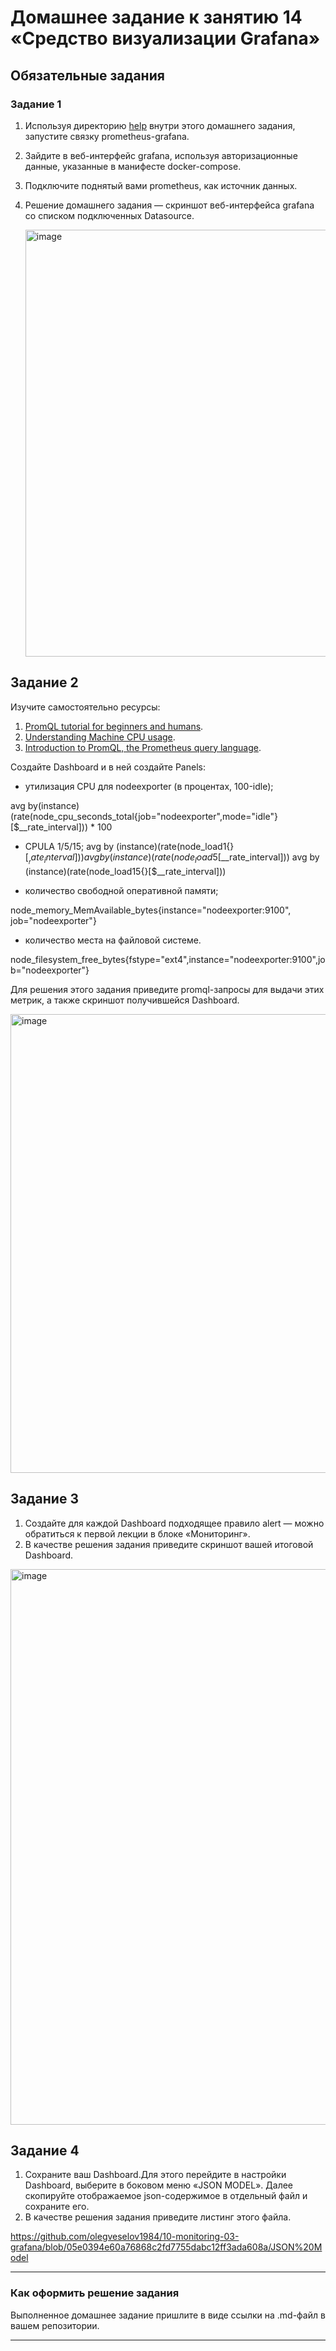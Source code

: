 # Домашнее задание к занятию 14 «Средство визуализации Grafana»


## Обязательные задания

### Задание 1

1. Используя директорию [help](./help) внутри этого домашнего задания, запустите связку prometheus-grafana.
1. Зайдите в веб-интерфейс grafana, используя авторизационные данные, указанные в манифесте docker-compose.
1. Подключите поднятый вами prometheus, как источник данных.
1. Решение домашнего задания — скриншот веб-интерфейса grafana со списком подключенных Datasource.

   <img width="1530" height="683" alt="image" src="https://github.com/user-attachments/assets/fcf05fdb-c894-41c1-a645-b89e74f9270c" />


## Задание 2

Изучите самостоятельно ресурсы:

1. [PromQL tutorial for beginners and humans](https://valyala.medium.com/promql-tutorial-for-beginners-9ab455142085).
1. [Understanding Machine CPU usage](https://www.robustperception.io/understanding-machine-cpu-usage).
1. [Introduction to PromQL, the Prometheus query language](https://grafana.com/blog/2020/02/04/introduction-to-promql-the-prometheus-query-language/).

Создайте Dashboard и в ней создайте Panels:

- утилизация CPU для nodeexporter (в процентах, 100-idle);

avg by(instance)(rate(node_cpu_seconds_total{job="nodeexporter",mode="idle"}[$__rate_interval])) * 100

- CPULA 1/5/15;
avg by (instance)(rate(node_load1{}[$__rate_interval]))
avg by (instance)(rate(node_load5{}[$__rate_interval]))
avg by (instance)(rate(node_load15{}[$__rate_interval]))


- количество свободной оперативной памяти;

node_memory_MemAvailable_bytes{instance="nodeexporter:9100", job="nodeexporter"}



- количество места на файловой системе.

node_filesystem_free_bytes{fstype="ext4",instance="nodeexporter:9100",job="nodeexporter"}

Для решения этого задания приведите promql-запросы для выдачи этих метрик, а также скриншот получившейся Dashboard.


<img width="1642" height="734" alt="image" src="https://github.com/user-attachments/assets/2cf5f8d4-d2b3-489e-86d8-7f8d88ca335e" />




## Задание 3

1. Создайте для каждой Dashboard подходящее правило alert — можно обратиться к первой лекции в блоке «Мониторинг».
1. В качестве решения задания приведите скриншот вашей итоговой Dashboard.

<img width="1715" height="889" alt="image" src="https://github.com/user-attachments/assets/a4d79c21-2ccf-4b55-8e44-0ed6ddd03840" />




## Задание 4

1. Сохраните ваш Dashboard.Для этого перейдите в настройки Dashboard, выберите в боковом меню «JSON MODEL». Далее скопируйте отображаемое json-содержимое в отдельный файл и сохраните его.
1. В качестве решения задания приведите листинг этого файла.

https://github.com/olegveselov1984/10-monitoring-03-grafana/blob/05e0394e60a76868c2fd7755dabc12ff3ada608a/JSON%20Model

---

### Как оформить решение задания

Выполненное домашнее задание пришлите в виде ссылки на .md-файл в вашем репозитории.

---
